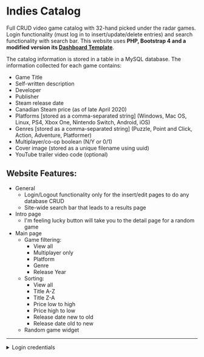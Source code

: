 # Indies Catalog

Full CRUD video game catalog with 32-hand picked under the radar games. Login functionality (must log in to insert/update/delete entries) and search functionality with search bar. This website uses **PHP, Bootstrap 4 and a modified version its [Dashboard Template](https://getbootstrap.com/docs/4.0/examples/dashboard/)**.

The catalog information is stored in a table in a MySQL database. The information collected for each game contains:
- Game Title
- Self-written description
- Developer
- Publisher
- Steam release date
- Canadian Steam price (as of late April 2020)
- Platforms [stored as a comma-separated string] (Windows, Mac OS, Linux, PS4, Xbox One, Nintendo Switch, Android, iOS)
- Genres [stored as a comma-separated string] (Puzzle, Point and Click, Action, Adventure, Platformer)
- Multiplayer/co-op boolean (N/Y or 0/1)
- Cover image (stored as a unique filename using uuid)
- YouTube trailer video code (optional)

## Website Features:
- General
  - Login/Logout functionality only for the insert/edit pages to do any database CRUD
  - Site-wide search bar that leads to a results page
- Intro page
  - I'm feeling lucky button will take you to the detail page for a random game
- Main page
  - Game filtering:
    - View all
    - Multiplayer only
    - Platform
    - Genre
    - Release Year
  - Sorting:
    - View all
    - Title A-Z
    - Title Z-A
    - Price low to high
    - Price high to low
    - Release date new to old
    - Release date old to new
  - Random game widget

---

<details>
<summary>Login credentials</summary>
<br>

username: *catalogadmin*

password: *securepw*
</details>

